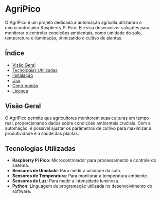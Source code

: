 # AgriPico

O AgriPico é um projeto dedicado à automação agrícola utilizando o microcontrolador Raspberry Pi Pico. Ele visa desenvolver soluções para monitorar e controlar condições ambientais, como umidade do solo, temperatura e iluminação, otimizando o cultivo de plantas.

## Índice

- [Visão Geral](#visão-geral)
- [Tecnologias Utilizadas](#tecnologias-utilizadas)
- [Instalação](#instalação)
- [Uso](#uso)
- [Contribuição](#contribuição)
- [Licença](#licença)

## Visão Geral

O AgriPico permite que agricultores monitorem suas culturas em tempo real, proporcionando dados sobre condições ambientais cruciais. Com a automação, é possível ajustar os parâmetros de cultivo para maximizar a produtividade e a saúde das plantas.

## Tecnologias Utilizadas

- **Raspberry Pi Pico**: Microcontrolador para processamento e controle do sistema.
- **Sensores de Umidade**: Para medir a umidade do solo.
- **Sensores de Temperatura**: Para monitorar a temperatura ambiente.
- **Sensores de Luz**: Para medir a intensidade luminosa.
- **Python**: Linguagem de programação utilizada no desenvolvimento do software.

